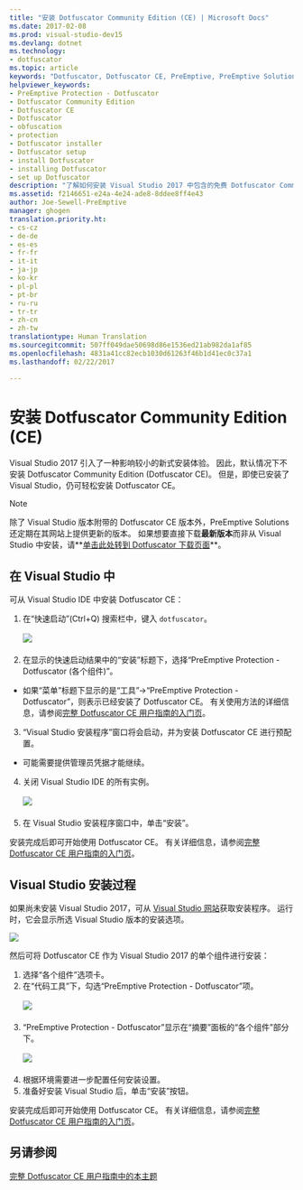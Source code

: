 ```yaml
---
title: "安装 Dotfuscator Community Edition (CE) | Microsoft Docs"
ms.date: 2017-02-08
ms.prod: visual-studio-dev15
ms.devlang: dotnet
ms.technology:
- dotfuscator
ms.topic: article
keywords: "Dotfuscator, Dotfuscator CE, PreEmptive, PreEmptive Solutions, PreEmptive Protection, 保护, 社区版, 混淆, .NET, 免费, Visual Studio 2017, 安装"
helpviewer_keywords:
- PreEmptive Protection - Dotfuscator
- Dotfuscator Community Edition
- Dotfuscator CE
- Dotfuscator
- obfuscation
- protection
- Dotfuscator installer
- Dotfuscator setup
- install Dotfuscator
- installing Dotfuscator
- set up Dotfuscator
description: "了解如何安装 Visual Studio 2017 中包含的免费 Dotfuscator Community Edition。"
ms.assetid: f2146651-e24a-4e24-ade8-8ddee8ff4e43
author: Joe-Sewell-PreEmptive
manager: ghogen
translation.priority.ht:
- cs-cz
- de-de
- es-es
- fr-fr
- it-it
- ja-jp
- ko-kr
- pl-pl
- pt-br
- ru-ru
- tr-tr
- zh-cn
- zh-tw
translationtype: Human Translation
ms.sourcegitcommit: 507ff049dae50698d86e1536ed21ab982da1af85
ms.openlocfilehash: 4831a41cc82ecb1030d61263f46b1d41ec0c37a1
ms.lasthandoff: 02/22/2017

---
```


# <a name="install-dotfuscator-community-edition-ce"></a>安装 Dotfuscator Community Edition (CE)

Visual Studio 2017 引入了一种影响较小的新式安装体验。
因此，默认情况下不安装 Dotfuscator Community Edition (Dotfuscator CE)。
但是，即使已安装了 Visual Studio，仍可轻松安装 Dotfuscator CE。

> [!NOTE]
> 除了 Visual Studio 版本附带的 Dotfuscator CE 版本外，PreEmptive Solutions 还定期在其网站上提供更新的版本。
> 如果想要直接下载**最新版本**而非从 Visual Studio 中安装，请**[单击此处转到 Dotfuscator 下载页面][download]**。

## <a name="within-visual-studio"></a>在 Visual Studio 中

可从 Visual Studio IDE 中安装 Dotfuscator CE：

1. 在“快速启动”(Ctrl+Q) 搜索栏中，键入 `dotfuscator`。 <br/> <br/> ![](media/install_from_vs_12.png) <br/> <br/>
2. 在显示的快速启动结果中的“安装”标题下，选择“PreEmptive Protection - Dotfuscator (各个组件)”。
  * 如果“菜单”标题下显示的是“工具”→“PreEmptive Protection - Dotfuscator”，则表示已经安装了 Dotfuscator CE。 有关使用方法的详细信息，请参阅[完整 Dotfuscator CE 用户指南的入门页][get-started]。
3. “Visual Studio 安装程序”窗口将会启动，并为安装 Dotfuscator CE 进行预配置。
  * 可能需要提供管理员凭据才能继续。
4. 关闭 Visual Studio IDE 的所有实例。 <br/> <br/> ![](media/install_from_vs_345.png) <br/> <br/>
5. 在 Visual Studio 安装程序窗口中，单击“安装”。

安装完成后即可开始使用 Dotfuscator CE。 有关详细信息，请参阅[完整 Dotfuscator CE 用户指南的入门页][get-started]。

## <a name="during-visual-studio-installation"></a>Visual Studio 安装过程

如果尚未安装 Visual Studio 2017，可从 [Visual Studio 网站][2017-install]获取安装程序。
运行时，它会显示所选 Visual Studio 版本的安装选项。

![](media/install_ui.png)

然后可将 Dotfuscator CE 作为 Visual Studio 2017 的单个组件进行安装：

1. 选择“各个组件”选项卡。
2. 在“代码工具”下，勾选“PreEmptive Protection - Dotfuscator”项。<br/> <br/> ![](media/install_individually_12.png) <br/> <br/>
3. “PreEmptive Protection - Dotfuscator”显示在“摘要”面板的“各个组件”部分下。 <br/> <br/> ![](media/install_individually_3.png) <br/> <br/>
4. 根据环境需要进一步配置任何安装设置。
5. 准备好安装 Visual Studio 后，单击“安装”按钮。

安装完成后即可开始使用 Dotfuscator CE。 有关详细信息，请参阅[完整 Dotfuscator CE 用户指南的入门页][get-started]。

## <a name="see-also"></a>另请参阅

[完整 Dotfuscator CE 用户指南中的本主题][full]

<!-- Copyright © 2017 PreEmptive Solutions, LLC -->

[2017-install]: https://www.visualstudio.com/downloads/#vs-2017
[get-started]: https://www.preemptive.com/dotfuscator/ce/docs/help/5.27/gui_getstarted.html

[download]: https://www.preemptive.com/products/dotfuscator/downloads

[full]: https://www.preemptive.com/dotfuscator/ce/docs/help/5.27/intro_install.html
